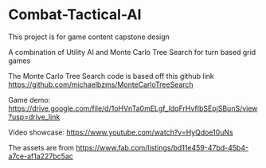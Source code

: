 # Combat-Tactical-AI

This project is for game content capstone design

A combination of Utility AI and Monte Carlo Tree Search for turn based grid games

The Monte Carlo Tree Search code is based off this github link https://github.com/michaelbzms/MonteCarloTreeSearch

Game demo: 
https://drive.google.com/file/d/1oHVnTa0mELgf_ldqFrHvfIbSEpjSBunS/view?usp=drive_link

Video showcase: https://www.youtube.com/watch?v=HyQdoe10uNs

The assets are from 
https://www.fab.com/listings/bd11e459-47bd-45b4-a7ce-af1a227bc5ac
